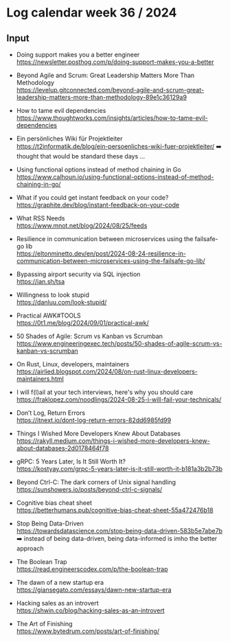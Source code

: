 # Log calendar week 36 / 2024

## Input
- Doing support makes you a better engineer  
https://newsletter.posthog.com/p/doing-support-makes-you-a-better

- Beyond Agile and Scrum: Great Leadership Matters More Than Methodology  
https://levelup.gitconnected.com/beyond-agile-and-scrum-great-leadership-matters-more-than-methodology-89e1c36129a9

- How to tame evil dependencies  
https://www.thoughtworks.com/insights/articles/how-to-tame-evil-dependencies

- Ein persönliches Wiki für Projektleiter  
https://t2informatik.de/blog/ein-persoenliches-wiki-fuer-projektleiter/
:arrow_right: thought that would be standard these days ...

- Using functional options instead of method chaining in Go  
https://www.calhoun.io/using-functional-options-instead-of-method-chaining-in-go/

- What if you could get instant feedback on your code?  
https://graphite.dev/blog/instant-feedback-on-your-code

- What RSS Needs  
https://www.mnot.net/blog/2024/08/25/feeds

- Resilience in communication between microservices using the failsafe-go lib  
https://eltonminetto.dev/en/post/2024-08-24-resilience-in-communication-between-microservices-using-the-failsafe-go-lib/

- Bypassing airport security via SQL injection  
https://ian.sh/tsa

- Willingness to look stupid  
https://danluu.com/look-stupid/

- Practical AWK#TOOLS  
https://0t1.me/blog/2024/09/01/practical-awk/

- 50 Shades of Agile: Scrum vs Kanban vs Scrumban  
https://www.engineeringexec.tech/posts/50-shades-of-agile-scrum-vs-kanban-vs-scrumban

- On Rust, Linux, developers, maintainers  
https://airlied.blogspot.com/2024/08/on-rust-linux-developers-maintainers.html

- I will f(l)ail at your tech interviews, here's why you should care  
https://fraklopez.com/noodlings/2024-08-25-i-will-fail-your-technicals/

- Don’t Log, Return Errors  
https://itnext.io/dont-log-return-errors-82dd6985fd99

- Things I Wished More Developers Knew About Databases  
https://rakyll.medium.com/things-i-wished-more-developers-knew-about-databases-2d0178464f78

- gRPC: 5 Years Later, Is It Still Worth It?  
https://kostyay.com/grpc-5-years-later-is-it-still-worth-it-b181a3b2b73b

- Beyond Ctrl-C: The dark corners of Unix signal handling  
https://sunshowers.io/posts/beyond-ctrl-c-signals/

- Cognitive bias cheat sheet  
https://betterhumans.pub/cognitive-bias-cheat-sheet-55a472476b18

- Stop Being Data-Driven  
https://towardsdatascience.com/stop-being-data-driven-583b5e7abe7b
:arrow_right: instead of being data-driven, being data-informed is imho the better approach

- The Boolean Trap  
https://read.engineerscodex.com/p/the-boolean-trap

- The dawn of a new startup era  
https://giansegato.com/essays/dawn-new-startup-era

- Hacking sales as an introvert  
https://shwin.co/blog/hacking-sales-as-an-introvert

- The Art of Finishing  
https://www.bytedrum.com/posts/art-of-finishing/

